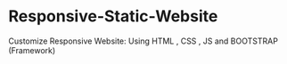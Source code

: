 # Responsive-Static-Website
Customize Responsive Website: Using HTML , CSS , JS and BOOTSTRAP (Framework)
